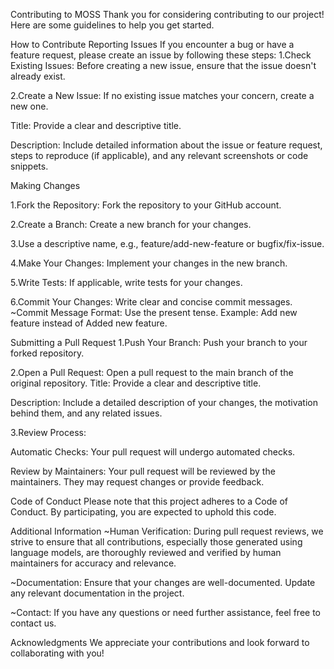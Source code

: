 Contributing to MOSS
Thank you for considering contributing to our project! Here are some guidelines to help you get started.

How to Contribute
Reporting Issues
If you encounter a bug or have a feature request, please create an issue by following these steps:
1.Check Existing Issues: Before creating a new issue, ensure that the issue doesn't already exist.

2.Create a New Issue: If no existing issue matches your concern, create a new one.

Title: Provide a clear and descriptive title.

Description: Include detailed information about the issue or feature request, steps to reproduce (if applicable), and any relevant screenshots or code snippets.

Making Changes

1.Fork the Repository: Fork the repository to your GitHub account.

2.Create a Branch: Create a new branch for your changes.

3.Use a descriptive name, e.g., feature/add-new-feature or bugfix/fix-issue.

4.Make Your Changes: Implement your changes in the new branch.

5.Write Tests: If applicable, write tests for your changes.

6.Commit Your Changes: Write clear and concise commit messages.
     ~Commit Message Format: Use the present tense. Example: Add new feature instead of Added new feature.

Submitting a Pull Request
1.Push Your Branch: Push your branch to your forked repository.

2.Open a Pull Request: Open a pull request to the main branch of the original repository.
   Title: Provide a clear and descriptive title.

   Description: Include a detailed description of your changes, the motivation behind them, and any related issues.

3.Review Process:

   Automatic Checks: Your pull request will undergo automated checks.

   Review by Maintainers: Your pull request will be reviewed by the maintainers. They may request changes or provide feedback.

Code of Conduct
Please note that this project adheres to a Code of Conduct. By participating, you are expected to uphold this code.

Additional Information
   ~Human Verification: During pull request reviews, we strive to ensure that all contributions, especially those generated using language models, are thoroughly reviewed and verified by human maintainers for accuracy and relevance.

   ~Documentation: Ensure that your changes are well-documented. Update any relevant documentation in the project.

   ~Contact: If you have any questions or need further assistance, feel free to contact us.


Acknowledgments
We appreciate your contributions and look forward to collaborating with you!
